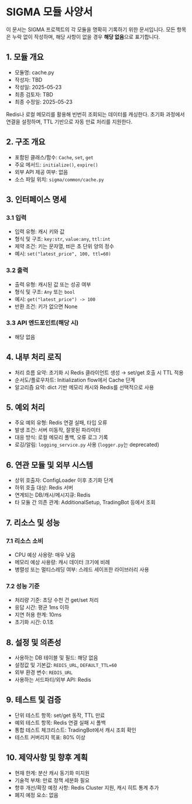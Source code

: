 # SIGMA 모듈 사양서

이 문서는 SIGMA 프로젝트의 각 모듈을 명확히 기록하기 위한 문서입니다. 모든 항목은 누락 없이 작성하며, 해당 사항이 없을 경우 **해당 없음**으로 표기합니다.

## 1. 모듈 개요
* 모듈명: cache.py
* 작성자: TBD
* 작성일: 2025-05-23
* 최종 검토자: TBD
* 최종 수정일: 2025-05-23

Redis나 로컬 메모리를 활용해 빈번히 조회되는 데이터를 캐싱한다. 초기화 과정에서
연결을 설정하며, TTL 기반으로 자동 만료 처리를 지원한다.

## 2. 구조 개요
* 포함된 클래스/함수: `Cache`, `set`, `get`
* 주요 메서드: `initialize()`, `expire()`
* 외부 API 제공 여부: 없음
* 소스 파일 위치: `sigma/common/cache.py`

## 3. 인터페이스 명세
### 3.1 입력
* 입력 유형: 캐시 키와 값
* 형식 및 구조: `key:str`, `value:any`, `ttl:int`
* 제약 조건: 키는 문자열, ttl은 초 단위 양의 정수
* 예시: `set("latest_price", 100, ttl=60)`

### 3.2 출력
* 출력 유형: 캐시된 값 또는 성공 여부
* 형식 및 구조: `Any` 또는 `bool`
* 예시: `get("latest_price") -> 100`
* 반환 조건: 키가 없으면 None

### 3.3 API 엔드포인트(해당 시)
* 해당 없음

## 4. 내부 처리 로직
* 처리 흐름 요약: 초기화 시 Redis 클라이언트 생성 → set/get 호출 시 TTL 적용
* 순서도/플로우차트: Initialization flow에서 Cache 단계
* 알고리즘 요약: dict 기반 메모리 캐시와 Redis를 선택적으로 사용

## 5. 예외 처리
* 주요 예외 유형: Redis 연결 실패, 타입 오류
* 발생 조건: 서버 미동작, 잘못된 파라미터
* 대응 방식: 로컬 메모리 폴백, 오류 로그 기록
* 로깅/알림: `logging_service.py` 사용 (`logger.py`는 deprecated)

## 6. 연관 모듈 및 외부 시스템
* 상위 호출자: ConfigLoader 이후 초기화 단계
* 하위 호출 대상: Redis 서버
* 연계되는 DB/캐시/메시지큐: Redis
* 타 모듈 간 의존 관계: AdditionalSetup, TradingBot 등에서 조회

## 7. 리소스 및 성능
### 7.1 리소스 소비
* CPU 예상 사용량: 매우 낮음
* 메모리 예상 사용량: 캐시 데이터 크기에 비례
* 병렬성 또는 멀티스레딩 여부: 스레드 세이프한 라이브러리 사용

### 7.2 성능 기준
* 처리량 기준: 초당 수천 건 get/set 처리
* 응답 시간: 평균 1ms 이하
* 지연 허용 한계: 10ms
* 초기화 시간: 0.1초

## 8. 설정 및 의존성
* 사용하는 DB 테이블 및 필드: 해당 없음
* 설정값 및 기본값: `REDIS_URL`, `DEFAULT_TTL=60`
* 외부 환경 변수: `REDIS_URL`
* 사용하는 서드파티/외부 API: Redis

## 9. 테스트 및 검증
* 단위 테스트 항목: set/get 동작, TTL 만료
* 예외 테스트 항목: Redis 연결 실패 시 폴백
* 통합 테스트 체크리스트: TradingBot에서 캐시 조회 확인
* 테스트 커버리지 목표: 80% 이상

## 10. 제약사항 및 향후 계획
* 현재 한계: 분산 캐시 동기화 미지원
* 기술적 부채: 만료 정책 세분화 필요
* 향후 개선/확장 예정 사항: Redis Cluster 지원, 캐시 히트 통계 추가
* 폐지 예정 요소: 없음
